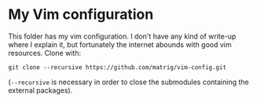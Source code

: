 My Vim configuration
====================

This folder has my vim configuration. I don't have any kind of write-up where I explain it, but fortunately the internet abounds with good vim resources.
Clone with:

    git clone --recursive https://github.com/matrig/vim-config.git

(`--recursive` is necessary in order to close the submodules containing the external packages).

